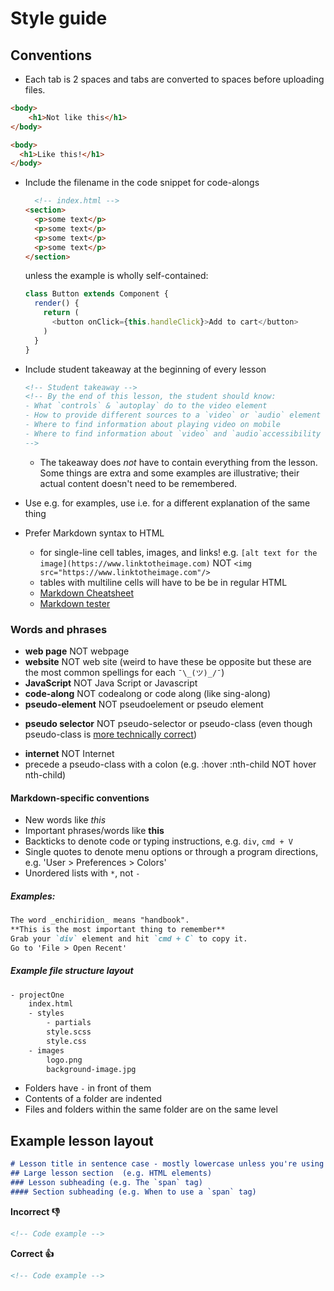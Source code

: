 # Style guide

## Conventions
* Each tab is 2 spaces and tabs are converted to spaces before uploading files.


```html
<body>
    <h1>Not like this</h1>
</body>
```

```html
<body>
  <h1>Like this!</h1>
</body>
```

* Include the filename in the code snippet for code-alongs
  ```html
    <!-- index.html -->
  <section>
    <p>some text</p>
    <p>some text</p>
    <p>some text</p>
    <p>some text</p>
  </section>
  ```
  unless the example is wholly self-contained:

  ```javascript
  class Button extends Component {
    render() {
      return (
        <button onClick={this.handleClick}>Add to cart</button>
      )
    }
  }
  ```
* Include student takeaway at the beginning of every lesson
  ```markdown
  <!-- Student takeaway -->
  <!-- By the end of this lesson, the student should know:
  - What `controls` & `autoplay` do to the video element 
  - How to provide different sources to a `video` or `audio` element
  - Where to find information about playing video on mobile
  - Where to find information about `video` and `audio`accessibility
  -->
  ```
  * The takeaway does *not* have to contain everything from the lesson. Some things are extra and some examples are illustrative; their actual content doesn't need to be remembered.
* Use e.g. for examples, use i.e. for a different explanation of the same thing

* Prefer Markdown syntax to HTML 
  * for single-line cell tables, images, and links! e.g. `[alt text for the image](https://www.linktotheimage.com)` NOT `<img src="https://www.linktotheimage.com"/>`
  * tables with multiline cells will have to be be in regular HTML
  * [Markdown Cheatsheet](https://github.com/adam-p/markdown-here/wiki/Markdown-Cheatsheet)
  * [Markdown tester](https://markdown-here.com/livedemo.html)

### Words and phrases
* **web page** NOT webpage
* **website** NOT web site (weird to have these be opposite but these are the most common spellings for each `¯\_(ツ)_/¯`)
* **JavaScript** NOT Java Script or Javascript
* **code-along** NOT codealong or code along (like sing-along)
* **pseudo-element** NOT pseudoelement or pseudo element
<!-- https://developer.mozilla.org/en-US/docs/Web/CSS/Pseudo-elements -->
* **pseudo selector** NOT pseudo-selector or pseudo-class (even though pseudo-class is [more technically correct](https://developer.mozilla.org/en-US/docs/Web/CSS/Pseudo-classes))
<!-- https://developer.mozilla.org/en-US/docs/Web/CSS/Pseudo-classes -->
* **internet** NOT Internet
* precede a pseudo-class with a colon (e.g. :hover :nth-child NOT hover nth-child)

#### Markdown-specific conventions
* New words like _this_
* Important phrases/words like **this**
* Backticks to denote code or typing instructions, e.g. `div`, `cmd + V`
* Single quotes to denote menu options or through a program directions, e.g. 'User > Preferences > Colors'
* Unordered lists with `*`, not `-`


##### Examples:
```markdown
The word _enchiridion_ means "handbook".
**This is the most important thing to remember**
Grab your `div` element and hit `cmd + C` to copy it.
Go to 'File > Open Recent' 
```
##### Example file structure layout
```bash
- projectOne
    index.html
    - styles 
        - partials
        style.scss
        style.css
    - images
        logo.png
        background-image.jpg
```
* Folders have `-` in front of them
* Contents of a folder are indented
* Files and folders within the same folder are on the same level 

## Example lesson layout
```markdown
# Lesson title in sentence case - mostly lowercase unless you're using an acronym or a name (e.g. HTML or React Router)
## Large lesson section  (e.g. HTML elements)
### Lesson subheading (e.g. The `span` tag)
#### Section subheading (e.g. When to use a `span` tag)
```

**Incorrect 👎**
```html
<!-- Code example -->
```

**Correct 👍**
```html
<!-- Code example -->
```
